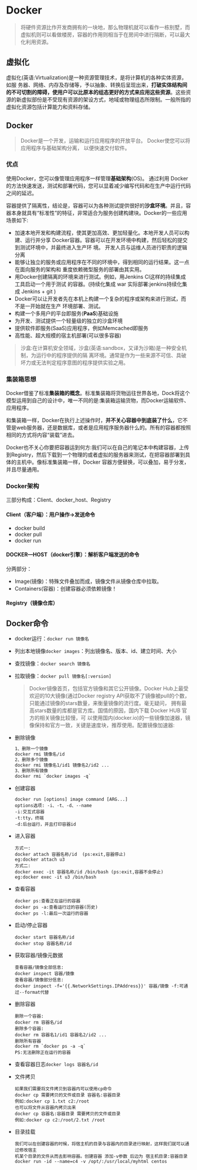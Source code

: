 # Docker

>  将硬件资源比作开发商拥有的一块地，那么物理机就可以看作一栋别墅，而虚拟机则可以看做楼房，容器的作用则相当于在房间中进行隔断，可以最大化利用资源。

## 虚拟化

虚拟化(英语:Virtualization)是一种资源管理技术，是将计算机的各种实体资源，如服 务器、网络、内存及存储等，予以抽象、转换后呈现出来，**打破实体结构间的不可切割的障碍，使用户可以比原本的组态更好的方式来应用这些资源**。这些资源的新虚拟部份是不受现有资源的架设方式，地域或物理组态所限制。一般所指的虚拟化资源包括计算能力和资料存储。

## Docker

> Docker是一个开发，运输和运行应用程序的开放平台。 Docker使您可以将应用程序与基础架构分离， 以便快速交付软件。 

### 优点

使用Docker，您可以像管理应用程序一样管理**基础架构**(OS)。 通过利用 Docker的方法快速发送，测试和部署代码，您可以显着减少编写代码和在生产中运行代码之间的延迟。

容器提供了隔离性，结论是，容器可以为各种测试提供很好的**沙盒环境**。并且，容器本身就具有“标准性”的特征，非常适合为服务创建构建块。Docker的一些应用场景如下:

* 加速本地开发和构建流程，使其更加高效、更加轻量化。本地开发人员可以构建、运行并分享 Docker容器。容器可以在开发环境中构建，然后轻松的提交到测试环境中，并最终进入生产环 境。 开发人员与运维人员进行职责的逻辑分离 
* 能够让独立的服务或应用程序在不同的环境中，得到相同的运行结果。这一点在面向服务的架构和 重度依赖微型服务的部署由其实用。
* 用Docker创建隔离的环境来进行测试。例如，用Jenkins CI这样的持续集成工具启动一个用于测试 的容器。(持续化集成 war 实际部署:jenkins持续化集成 Jenkins + git ) 
* Docker可以让开发者先在本机上构建一个复杂的程序或架构来进行测试，而不是一开始就在生产 环境部署、测试。
* 构建一个多用户的平台即服务(**PaaS**)基础设施 
* 为开发、测试提供一个轻量级的独立的沙盒环境 
* 提供软件即服务(SaaS)应用程序，例如Memcached即服务 
* 高性能、超大规模的宿主机部署(可以很多容器)

> 沙盒:在计算机安全领域，沙盒(英语:sandbox，又译为沙箱)是一种安全机制，为运行中的程序提供的隔 离环境。通常是作为一些来源不可信、具破坏力或无法判定程序意图的程序提供实验之用。

### 集装箱思想

Docker借鉴了标准**集装箱的概念**。标准集装箱将货物运往世界各地，Dock将这个模型运用到自己的设计中，唯一不同的是:集装箱运输货物，而Docker运输软件、应用程序。 

和集装箱一样，Docker在执行上述操作时，**并不关心容器中到底装了什么**，它不管是web服务器，还是数据库，或者是应用程序服务器什么的。所有的容器都按照相同的方式将内容“装载”进去。

Docker也不关心你要把容器运到何方:我们可以在自己的笔记本中构建容器，上传到Registry，然后下载到一个物理的或者虚拟的服务器来测试，在把容器部署到具体的主机中。像标准集装箱一样，Docker 容器方便替换，可以叠加，易于分发，并且尽量通用。

### Docker架构

三部分构成：Client、docker_host、Registry

#### Client（客户端）：用户操作->发送命令

* docker build
* docker pull
* docker run

#### DOCKER—HOST（docker引擎）：解析客户端发送的命令

分两部分：

* Image(镜像)：特殊文件叠加而成，镜像文件从镜像仓库中拉取。
* Containers(容器)：创建容器必须依赖镜像！

#### Registry（镜像仓库）

## Docker命令

* docker运行：`docker run 镜像名`

* 列出本地镜像`docker images`：列出镜像名、版本、id、建立时间、大小

* 查找镜像：`docker search 镜像名`

* 拉取镜像：`docker pull 镜像名[:version]`

  > Docker镜像首页，包括官方镜像和其它公开镜像。Docker Hub上最受欢迎的10大镜像(通过Docker registry API获取不了镜像被pull的个数，只能通过镜像的stars数量，来衡量镜像的流行度。毫无疑问， 拥有最高stars数量的库都是官方库。国情的原因，国内下载 Docker HUB 官方的相关镜像比较慢，可 以使用国内(docker.io)的一些镜像加速器，镜像保持和官方一致，关键是速度块，推荐使用。配置镜像加速器:

* 删除镜像

  ```dockerfile
  1、删除一个镜像
  docker rmi 镜像名/id
  2、删除多个镜像
  docker rmi 镜像名1/id1 镜像名2/id2 ...
  3、删除所有镜像
  docker rmi `docker images -q`
  ```

* 创建容器

  ```
  docker run [options] image command [ARG...] 
  options选项: -i、-t、-d、--name
  -i:交互式容器
  -t:tty，终端
  -d:后台运行，并且打印容器id
  ```

* 进入容器

  ```
  方式一:
  docker attach 容器名称/id  (ps:exit,容器停止)
  eg:docker attach u3
  方式二:
  docker exec -it 容器名称/id /bin/bash (ps:exit,容器不会停止)
  eg:docker exec -it u3 /bin/bash
  ```

* 查看容器

  ```
  docker ps:查看正在运行的容器
  docker ps -a:查看运行过的容器(历史) 
  docker ps -l:最后一次运行的容器
  ```

* 启动/停止容器

  ```
  docker start 容器名称/id 
  docker stop 容器名称/id
  ```

* 获取容器/镜像元数据

  ```
  查看容器/镜像全部信息: 
  docker inspect 容器/镜像
  查看容器/镜像部分信息:
  docker inspect -f='{{.NetworkSettings.IPAddress}}' 容器/镜像 -f:可通过--format代替
  ```

* 删除容器

  ```
  删除一个容器:
  docker rm 容器名/id
  删除多个容器:
  docker rm 容器名1/id1 容器名2/id2 ...
  删除所有容器
  docker rm `docker ps -a -q` 
  PS:无法删除正在运行的容器
  ```

* 查看容器日志`docker logs 容器名/id`

* 文件拷贝

  ```
  如果我们需要将文件拷贝到容器内可以使用cp命令
  docker cp 需要拷贝的文件或目录 容器名:容器目录
  例如:docker cp 1.txt c2:/root
  也可以将文件从容器内拷贝出来
  docker cp 容器名:容器目录 需要拷贝的文件或目录 
  例如:docker cp c2:/root/2.txt /root
  ```

* 目录挂载

  ```
  我们可以在创建容器的时候，将宿主机的目录与容器内的目录进行映射，这样我们就可以通过修改宿主
  机某个目录的文件从而去影响容器。创建容器 添加-v参数 后边为 宿主机目录:容器目录
  docker run -id --name=c4 -v /opt/:/usr/local/myhtml centos
  ```

  